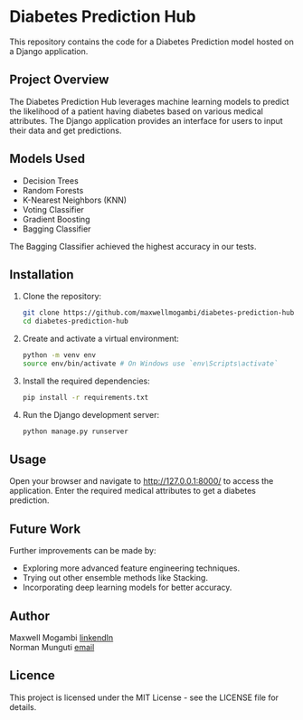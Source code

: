 # Diabetes Prediction Hub

This repository contains the code for a Diabetes Prediction model hosted on a Django application. 

## Project Overview

The Diabetes Prediction Hub leverages machine learning models to predict the likelihood of a patient having diabetes based on various medical attributes. The Django application provides an interface for users to input their data and get predictions.

## Models Used
- Decision Trees
- Random Forests
- K-Nearest Neighbors (KNN)
- Voting Classifier
- Gradient Boosting
- Bagging Classifier

The Bagging Classifier achieved the highest accuracy in our tests.

## Installation

1. Clone the repository:
   ```bash
   git clone https://github.com/maxwellmogambi/diabetes-prediction-hub.git
   cd diabetes-prediction-hub
   ```

2. Create and activate a virtual environment:   
   ```bash
   python -m venv env
   source env/bin/activate # On Windows use `env\Scripts\activate`
   ```

3. Install the required dependencies:
   ```bash
   pip install -r requirements.txt
   ```

4. Run the Django development server:
   ```bash
   python manage.py runserver
   ```

## Usage

Open your browser and navigate to http://127.0.0.1:8000/ to access the application. Enter the required medical attributes to get a diabetes prediction.

## Future Work

Further improvements can be made by:

* Exploring more advanced feature engineering techniques.
* Trying out other ensemble methods like Stacking.
* Incorporating deep learning models for better accuracy.

## Author

Maxwell Mogambi [linkendIn](https://www.linkedin.com/in/maxwell-mogambi/) <br>
Norman Munguti  [email](normanmunguti@gmail.com)

## Licence

This project is licensed under the MIT License - see the LICENSE file for details.


